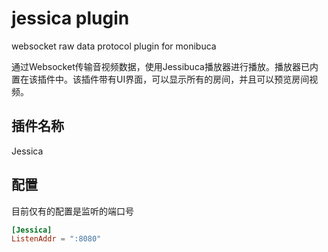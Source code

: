 # jessica plugin
websocket raw data protocol plugin for monibuca

通过Websocket传输音视频数据，使用Jessibuca播放器进行播放。播放器已内置在该插件中。该插件带有UI界面，可以显示所有的房间，并且可以预览房间视频。

## 插件名称

Jessica

## 配置

目前仅有的配置是监听的端口号

```toml
[Jessica]
ListenAddr = ":8080"
```